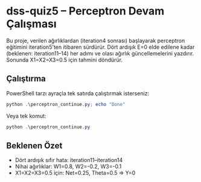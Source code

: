 # dss-quiz5 – Perceptron Devam Çalışması

Bu proje, verilen ağırlıklardan (iteration4 sonrası) başlayarak perceptron eğitimini iteration5'ten itibaren sürdürür. Dört ardışık E=0 elde edilene kadar (beklenen: iteration11–14) her adımı ve olası ağırlık güncellemelerini yazdırır. Sonunda X1=X2=X3=0.5 için tahmini döndürür.

## Çalıştırma
PowerShell tarzı ayraçla tek satırda çalıştırmak isterseniz:

```powershell
python .\perceptron_continue.py; echo "Done"
```

Veya tek komut:

```powershell
python .\perceptron_continue.py
```

## Beklenen Özet
- Dört ardışık sıfır hata: iteration11–iteration14
- Nihai ağırlıklar: W1=0.8, W2=-0.2, W3=-0.1
- X1=X2=X3=0.5 için: Net=0.25, Theta=0.5 => Y=0

